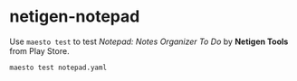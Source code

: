 # netigen-notepad
Use `maesto test` to test _Notepad: Notes Organizer To Do_ by **Netigen Tools** from Play Store.
```
maesto test notepad.yaml
```
